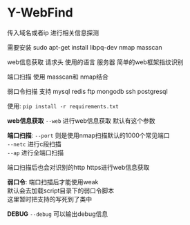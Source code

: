 # Y-WebFind  

传入域名或者ip 进行相关信息探测  

需要安装 sudo apt-get install libpq-dev  nmap masscan   

web信息获取 请求头 使用的语言 服务器 简单的web框架指纹识别  

端口扫描  使用 masscan和 nmap结合  

弱口令扫描 支持 mysql redis ftp mongodb ssh postgresql  

使用:
`pip install -r requirements.txt` 


**web信息获取**
`--web` 进行web信息获取 默认有这个参数  

**端口扫描**: 
`--port` 则是使用nmap扫描默认的1000个常见端口  
`--netc` 进行c段扫描  
`--ap` 进行全端口扫描  


端口扫描后也会对识别的http https进行web信息获取  

**弱口令**:
端口扫描后才能使用weak  
默认会去加载script目录下的弱口令脚本  
这里暂时把支持的写死到了类中  

**DEBUG**
`--debug` 可以输出debug信息  



